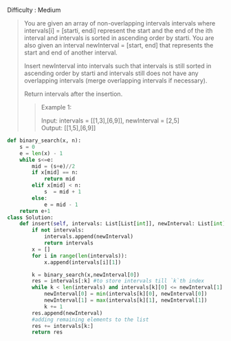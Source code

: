 Difficulty : Medium 

>You are given an array of non-overlapping intervals intervals where intervals[i] = [starti, endi] represent the start and the end of the ith interval and intervals is sorted in ascending order by starti. You are also given an interval newInterval = [start, end] that represents the start and end of another interval.
>
>Insert newInterval into intervals such that intervals is still sorted in ascending order by starti and intervals still does not have any overlapping intervals (merge overlapping intervals if necessary).
>
>Return intervals after the insertion.   
>>Example 1:    
>>  
>>Input: intervals = [[1,3],[6,9]], newInterval = [2,5]  
>>Output: [[1,5],[6,9]]  

```python
def binary_search(x, n):
    s = 0
    e = len(x) - 1
    while s<=e:
        mid = (s+e)//2
        if x[mid] == n:
            return mid
        elif x[mid] < n:
            s  = mid + 1
        else:
            e = mid - 1
    return e+1
class Solution:
    def insert(self, intervals: List[List[int]], newInterval: List[int]) -> List[List[int]]:
        if not intervals:
            intervals.append(newInterval)
            return intervals
        x = []
        for i in range(len(intervals)):
            x.append(intervals[i][1])

        k = binary_search(x,newInterval[0])
        res = intervals[:k] #to store intervals till `k`th index
        while k < len(intervals) and intervals[k][0] <= newInterval[1]:
            newInterval[0] = min(intervals[k][0], newInterval[0])
            newInterval[1] = max(intervals[k][1], newInterval[1])
            k += 1
        res.append(newInterval)
        #adding remaining elements to the list
        res += intervals[k:]  
        return res        
```        
  
